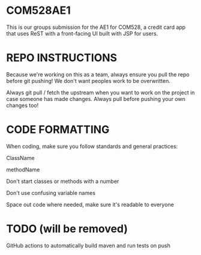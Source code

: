 # COM528AE1
This is our groups submission for the AE1 for COM528, a credit card app that uses ReST with a front-facing UI built with JSP for users.

# REPO INSTRUCTIONS
Because we're working on this as a team, always ensure you pull the repo before git pushing! We don't want peoples work to be overwritten.

Always git pull / fetch the upstream when you want to work on the project in case someone has made changes.
Always pull before pushing your own changes too!

# CODE FORMATTING
When coding, make sure you follow standards and general practices:

ClassName

methodName

Don't start classes or methods with a number

Don't use confusing variable names

Space out code where needed, make sure it's readable to everyone

# TODO (will be removed)
GitHub actions to automatically build maven and run tests on push
